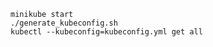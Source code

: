


```shell script
minikube start
./generate_kubeconfig.sh
kubectl --kubeconfig=kubeconfig.yml get all

```
